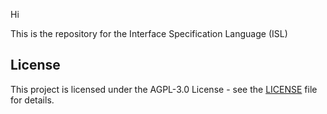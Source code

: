 Hi

This is the repository for the Interface Specification Language (ISL)

## License
This project is licensed under the AGPL-3.0 License - see the [LICENSE](LICENSE) file for details.
